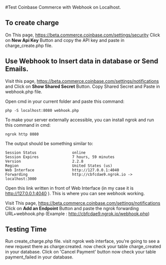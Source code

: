 #Test Coinbase Commerce with Webhook on Localhost.

## To create charge

On This page, https://beta.commerce.coinbase.com/settings/security Click on **New Api Key** Button and copy the API key and paste in charge_create.php file.

## Use Webhook to Insert data in database or Send Emails.
 Visit this page, https://beta.commerce.coinbase.com/settings/notifications and Click on **Show Shared Secret** Button.
 Copy Shared Secret and Paste in webhook.php file.
 
Open cmd in your current folder and paste this command:
``` 
php -S localhost:8080 webhook.php
```

To make your server externally accessible, you can install ngrok and run this command in cmd:
```
ngrok http 8080
```

The output should be something similar to:

```
Session Status                online
Session Expires               7 hours, 59 minutes
Version                       2.2.8
Region                        United States (us)
Web Interface                 http://127.0.0.1:4040
Forwarding                    http://cbfcdae9.ngrok.io -> localhost:3000
```
Open this link written in front of Web Interface (in my case it is  http://127.0.0.1:4040 ). This is where you can see webhook working.

Visit This page, https://beta.commerce.coinbase.com/settings/notifications Click on **Add an Endpoint** Button and paste the ngrok forwarding URL+webhook.php (Example : http://cbfcdae9.ngrok.io/webhook.php)

## Testing Time

Run create_charge.php file.
visit ngrok web interface, you're going to see a new request there as charge:created.
now check your table charge_created in your database. 
Click on 'Cancel Payment' button 
now check your table payment_failed in your database. 


